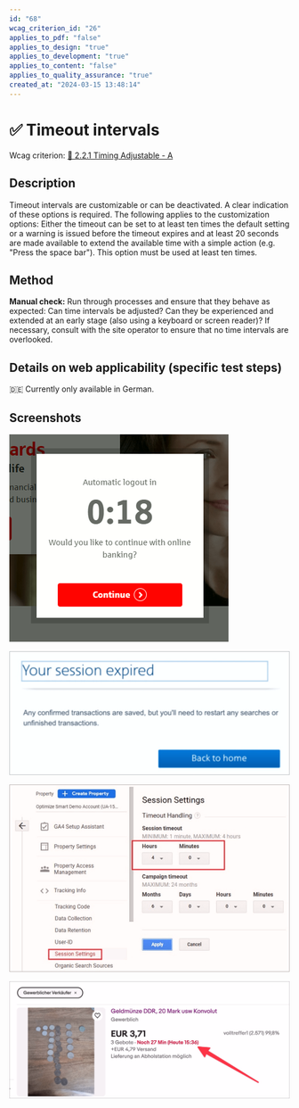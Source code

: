 ```yaml
---
id: "68"
wcag_criterion_id: "26"
applies_to_pdf: "false"
applies_to_design: "true"
applies_to_development: "true"
applies_to_content: "false"
applies_to_quality_assurance: "true"
created_at: "2024-03-15 13:48:14"
---
```


# ✅ Timeout intervals

Wcag criterion: [📜 2.2.1 Timing Adjustable - A](..)

## Description

Timeout intervals are customizable or can be deactivated. A clear indication of these options is required. The following applies to the customization options: Either the timeout can be set to at least ten times the default setting or a warning is issued before the timeout expires and at least 20 seconds are made available to extend the available time with a simple action (e.g. "Press the space bar"). This option must be used at least ten times.

## Method

**Manual check:** Run through processes and ensure that they behave as expected: Can time intervals be adjusted? Can they be experienced and extended at an early stage (also using a keyboard or screen reader)? If necessary, consult with the site operator to ensure that no time intervals are overlooked.

## Details on web applicability (specific test steps)

🇩🇪 Currently only available in German.

## Screenshots

![Hinweis auf eine ablaufende Session (mit einfacher Möglichkeit, diese zu verlängern)](images/hinweis-auf-eine-ablaufende-session-mit-einfacher-mglichkeit-diese-zu-verlngern.png)

![Meldung, dass aktuelle Session bereits abgelaufen ist](images/meldung-dass-aktuelle-session-bereits-abgelaufen-ist.png)

![Möglichkeiten um Anpassen der Dauer einer Session](images/mglichkeiten-um-anpassen-der-dauer-einer-session.png)

![Restdauer bei einer Online-Auktion](images/restdauer-bei-einer-online-auktion.png)